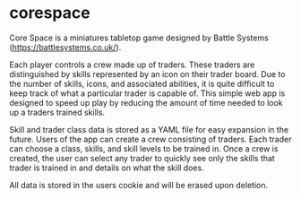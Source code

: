 # corespace
Core Space is a miniatures tabletop game designed by Battle Systems (https://battlesystems.co.uk/).

Each player controls a crew made up of traders. These traders are distinguished by skills represented by an icon on their trader board.
Due to the number of skills, icons, and associated abilities, it is quite difficult to keep track of what a particular trader is capable of.
This simple web app is designed to speed up play by reducing the amount of time needed to look up a traders trained skills.

Skill and trader class data is stored as a YAML file for easy expansion in the future. Users of the app can create a crew consisting of traders. 
Each trader can choose a class, skills, and skill levels to be trained in. Once a crew is created, the user can select any trader to quickly see 
only the skills that trader is trained in and details on what the skill does.

All data is stored in the users cookie and will be erased upon deletion.